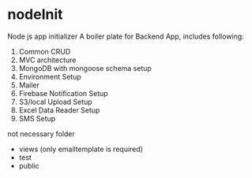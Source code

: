 # nodeInit

Node js app initializer
A boiler plate for Backend App, includes following:
1. Common CRUD
2. MVC architecture
3. MongoDB with mongoose schema setup
4. Environment Setup
5. Mailer
6. Firebase Notification Setup
7. S3/local Upload Setup
8. Excel Data Reader Setup
9. SMS Setup


not necessary folder
- views (only emailtemplate is required)
- test
- public


